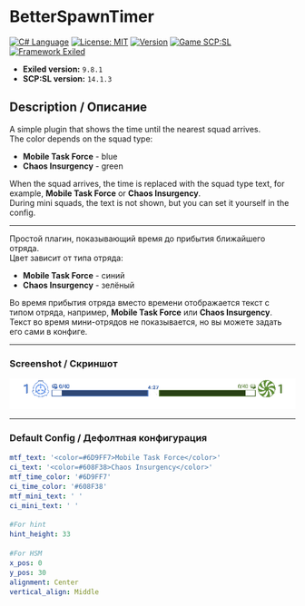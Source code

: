# BetterSpawnTimer
[![C# Language](https://img.shields.io/badge/Language-C%23-8A2BE2?style=flat&labelColor=6A1FBF&logo=csharp&logoColor=white)](https://dotnet.microsoft.com/en-us/languages/csharp)
[![License: MIT](https://img.shields.io/badge/License-MIT-228B22?style=flat&labelColor=1C6B1C)](https://github.com/Minect86/BetterSpawnTimer/blob/master/LICENSE.txt)
[![Version](https://img.shields.io/badge/Version-1.0.2-1E90FF?style=flat&labelColor=1870CC)](https://github.com/Minect86/BetterSpawnTimer/releases/tag/1.0.2)
[![Game SCP:SL](https://img.shields.io/badge/Game-SCP:SL-FFA500?style=flat&labelColor=CC8400)](https://store.steampowered.com/app/700330/SCP_Secret_Laboratory/)
[![Framework Exiled](https://img.shields.io/badge/Framework-Exiled-FF0000?style=flat&labelColor=990000)](https://github.com/ExMod-Team/EXILED)

- **Exiled version:** `9.8.1`
- **SCP:SL version:** `14.1.3`

## Description / Описание

A simple plugin that shows the time until the nearest squad arrives.  
The color depends on the squad type:  
- **Mobile Task Force** - blue  
- **Chaos Insurgency** - green  

When the squad arrives, the time is replaced with the squad type text, for example, **Mobile Task Force** or **Chaos Insurgency**.  
During mini squads, the text is not shown, but you can set it yourself in the config.  

---

Простой плагин, показывающий время до прибытия ближайшего отряда.  
Цвет зависит от типа отряда:  
- **Mobile Task Force** - синий  
- **Chaos Insurgency** - зелёный  

Во время прибытия отряда вместо времени отображается текст с типом отряда, например, **Mobile Task Force** или **Chaos Insurgency**.  
Текст во время мини-отрядов не показывается, но вы можете задать его сами в конфиге.  

---

### Screenshot / Скриншот

![Plugin Screenshot](plugin.png)

---

### Default Config / Дефолтная конфигурация

```yaml
mtf_text: '<color=#6D9FF7>Mobile Task Force</color>'
ci_text: '<color=#608F38>Chaos Insurgency</color>'
mtf_time_color: '#6D9FF7'
ci_time_color: '#608F38'
mtf_mini_text: ' '
ci_mini_text: ' '

#For hint
hint_height: 33

#For HSM
x_pos: 0
y_pos: 30
alignment: Center
vertical_align: Middle
